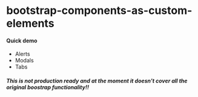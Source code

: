 # bootstrap-components-as-custom-elements

#### Quick demo

- Alerts
- Modals
- Tabs

##### This is not production ready and at the moment it doesn't cover all the original boostrap functionality!!
